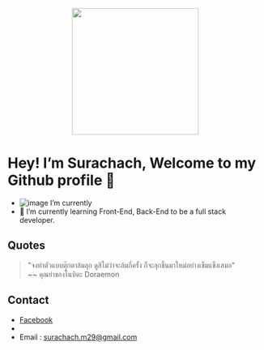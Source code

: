 <p align="center">
  <img width="250" src="https://media.giphy.com/media/bcKmIWkUMCjVm/giphy.gif">
</p>

# Hey! I’m Surachach, Welcome to my Github profile 👋 
- ![image](https://user-images.githubusercontent.com/89167169/164424507-1c176bae-b1d9-4be1-9716-80451c6bff44.png) I’m currently
- 🌱 I’m currently learning Front-End, Back-End to be a full stack developer.


## Quotes 
>  "จงทำตัวแบบตุ๊กตาล้มลุก ดูสิไม่ว่าจะล้มกี่ครั้ง ก็จะลุกขึ้นมาใหม่อย่างเข็มแข็งเสมอ"  
>~~ คุณย่าของโนบิตะ Doraemon

## Contact
- [Facebook](https://www.facebook.com/surachach.maliwan)<br>
- 
- Email : surachach.m29@gmail.com
